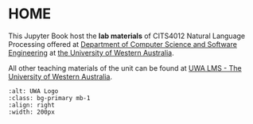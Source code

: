 HOME
=======================================

This Jupyter Book host the **lab materials** of CITS4012 Natural Language Processing offered at [Department of Computer Science and Software Engineering](https://www.uwa.edu.au/schools/physics-mathematics-computing/department-of-computer-science-and-software-engineering) at [the University of Western Australia](https://www.uwa.edu.au). 

All other teaching materials of the unit can be found at [UWA LMS - The University of Western Australia](https://lms.uwa.edu.au). 

```{figure} ./images/logo_uwa.png
:alt: UWA Logo
:class: bg-primary mb-1
:align: right
:width: 200px
```

<!-- [The best 8 Python NLP libraries](https://sunscrapers.com/blog/8-best-python-natural-language-processing-nlp-libraries/)


```{figure} ./images/nlp-libraries-comparison.jpg
:alt: NLP Library Comparison
:class: bg-primary mb-1
:width: 400px
``` -->